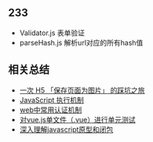 233
---

* Validator.js 表单验证
* parseHash.js 解析url对应的所有hash值

相关总结
-------
* [一次 H5 「保存页面为图片」 的踩坑之旅](https://juejin.im/post/5a17c5e26fb9a04527254689)
* [JavaScript 执行机制](https://juejin.im/post/59e85eebf265da430d571f89)
* [web中常用认证机制](https://chenhuichao.com/2017/03/13/fe/web-auth/)
* [对vue.js单文件（.vue）进行单元测试](https://mp.weixin.qq.com/s/2zfCdREfWB9VIdwoqwQmhQ)
* [深入理解javascript原型和闭包](http://www.cnblogs.com/wangfupeng1988/p/3977924.html)
